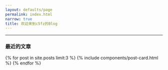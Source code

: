 ```yaml
---
layout: defaults/page
permalink: index.html
narrow: true
title: 欢迎来到c5fz的Blog
---
```


<hr />

### 最近的文章

{% for post in site.posts limit:3 %}
{% include components/post-card.html %}
{% endfor %}


